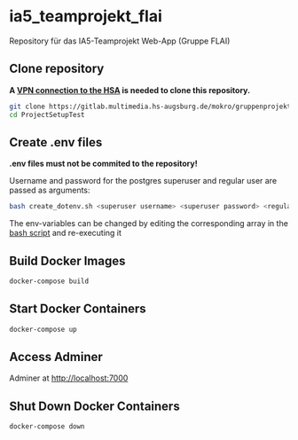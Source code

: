 # ia5_teamprojekt_flai

Repository für das IA5-Teamprojekt Web-App (Gruppe FLAI)

## Clone repository

**A [VPN connection to the HSA](https://www.hs-augsburg.de/Rechenzentrum/Datennetz-WLAN-VPN.html) is needed to clone this repository.**

```bash
git clone https://gitlab.multimedia.hs-augsburg.de/mokro/gruppenprojekt-webprogrammierung.git
cd ProjectSetupTest
```

## Create .env files

**.env files must not be commited to the repository!**

Username and password for the postgres superuser and regular user are passed as arguments:

```bash
bash create_dotenv.sh <superuser username> <superuser password> <regular user username> <regular user password>
```

The env-variables can be changed by editing the corresponding array in the [bash script](./create_dotenv.sh) and re-executing it

## Build Docker Images

```bash
docker-compose build
```

## Start Docker Containers

```bash
docker-compose up
```

## Access Adminer

Adminer at <http://localhost:7000>

## Shut Down Docker Containers

```bash
docker-compose down
```
